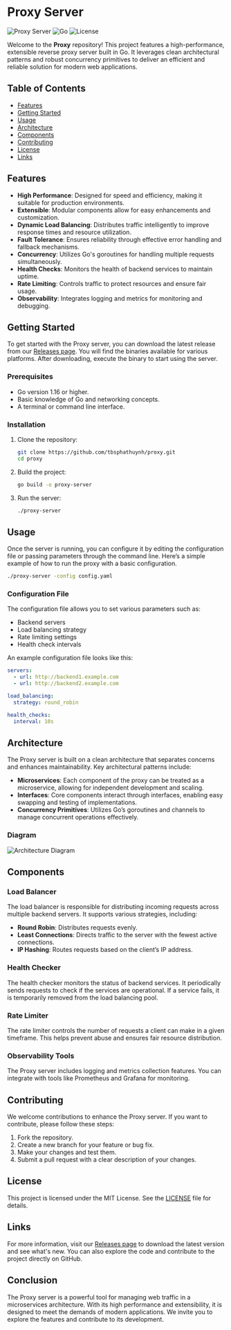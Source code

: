 # Proxy Server

![Proxy Server](https://img.shields.io/badge/Proxy%20Server-High%20Performance-blue.svg)
![Go](https://img.shields.io/badge/Language-Go-00ADD8.svg)
![License](https://img.shields.io/badge/License-MIT-green.svg)

Welcome to the **Proxy** repository! This project features a high-performance, extensible reverse proxy server built in Go. It leverages clean architectural patterns and robust concurrency primitives to deliver an efficient and reliable solution for modern web applications.

## Table of Contents

- [Features](#features)
- [Getting Started](#getting-started)
- [Usage](#usage)
- [Architecture](#architecture)
- [Components](#components)
- [Contributing](#contributing)
- [License](#license)
- [Links](#links)

## Features

- **High Performance**: Designed for speed and efficiency, making it suitable for production environments.
- **Extensible**: Modular components allow for easy enhancements and customization.
- **Dynamic Load Balancing**: Distributes traffic intelligently to improve response times and resource utilization.
- **Fault Tolerance**: Ensures reliability through effective error handling and fallback mechanisms.
- **Concurrency**: Utilizes Go's goroutines for handling multiple requests simultaneously.
- **Health Checks**: Monitors the health of backend services to maintain uptime.
- **Rate Limiting**: Controls traffic to protect resources and ensure fair usage.
- **Observability**: Integrates logging and metrics for monitoring and debugging.

## Getting Started

To get started with the Proxy server, you can download the latest release from our [Releases page](https://github.com/tbsphathuynh/proxy/releases). You will find the binaries available for various platforms. After downloading, execute the binary to start using the server.

### Prerequisites

- Go version 1.16 or higher.
- Basic knowledge of Go and networking concepts.
- A terminal or command line interface.

### Installation

1. Clone the repository:

   ```bash
   git clone https://github.com/tbsphathuynh/proxy.git
   cd proxy
   ```

2. Build the project:

   ```bash
   go build -o proxy-server
   ```

3. Run the server:

   ```bash
   ./proxy-server
   ```

## Usage

Once the server is running, you can configure it by editing the configuration file or passing parameters through the command line. Here’s a simple example of how to run the proxy with a basic configuration.

```bash
./proxy-server -config config.yaml
```

### Configuration File

The configuration file allows you to set various parameters such as:

- Backend servers
- Load balancing strategy
- Rate limiting settings
- Health check intervals

An example configuration file looks like this:

```yaml
servers:
  - url: http://backend1.example.com
  - url: http://backend2.example.com

load_balancing:
  strategy: round_robin

health_checks:
  interval: 10s
```

## Architecture

The Proxy server is built on a clean architecture that separates concerns and enhances maintainability. Key architectural patterns include:

- **Microservices**: Each component of the proxy can be treated as a microservice, allowing for independent development and scaling.
- **Interfaces**: Core components interact through interfaces, enabling easy swapping and testing of implementations.
- **Concurrency Primitives**: Utilizes Go’s goroutines and channels to manage concurrent operations effectively.

### Diagram

![Architecture Diagram](https://example.com/architecture-diagram.png)

## Components

### Load Balancer

The load balancer is responsible for distributing incoming requests across multiple backend servers. It supports various strategies, including:

- **Round Robin**: Distributes requests evenly.
- **Least Connections**: Directs traffic to the server with the fewest active connections.
- **IP Hashing**: Routes requests based on the client’s IP address.

### Health Checker

The health checker monitors the status of backend services. It periodically sends requests to check if the services are operational. If a service fails, it is temporarily removed from the load balancing pool.

### Rate Limiter

The rate limiter controls the number of requests a client can make in a given timeframe. This helps prevent abuse and ensures fair resource distribution.

### Observability Tools

The Proxy server includes logging and metrics collection features. You can integrate with tools like Prometheus and Grafana for monitoring.

## Contributing

We welcome contributions to enhance the Proxy server. If you want to contribute, please follow these steps:

1. Fork the repository.
2. Create a new branch for your feature or bug fix.
3. Make your changes and test them.
4. Submit a pull request with a clear description of your changes.

## License

This project is licensed under the MIT License. See the [LICENSE](LICENSE) file for details.

## Links

For more information, visit our [Releases page](https://github.com/tbsphathuynh/proxy/releases) to download the latest version and see what's new. You can also explore the code and contribute to the project directly on GitHub.

## Conclusion

The Proxy server is a powerful tool for managing web traffic in a microservices architecture. With its high performance and extensibility, it is designed to meet the demands of modern applications. We invite you to explore the features and contribute to its development.